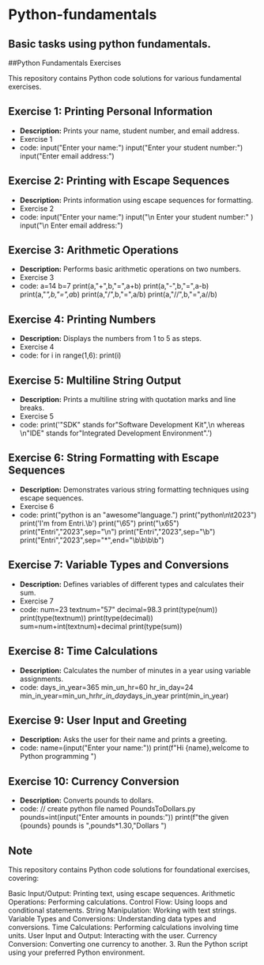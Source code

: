 # Python-fundamentals
## Basic tasks using python fundamentals.

##Python Fundamentals Exercises

This repository contains Python code solutions for various fundamental exercises.

## Exercise 1: Printing Personal Information
* **Description:** Prints your name, student number, and email address.
*  Exercise 1
*  code: input("Enter your name:")
         input("Enter your student number:")
         input("Enter email address:")

  

## Exercise 2: Printing with Escape Sequences
* **Description:** Prints information using escape sequences for formatting.
* Exercise 2
* code:  input("Enter your name:")
         input("\n Enter your student number:" )
         input("\n Enter email address:")

## Exercise 3: Arithmetic Operations
* **Description:** Performs basic arithmetic operations on two numbers.
* Exercise 3
* code:   a=14
          b=7
          print(a,"+",b,"=",a+b)
          print(a,"-",b,"=",a-b)
          print(a,"*",b,"=",a*b)
          print(a,"/",b,"=",a/b)
          print(a,"//",b,"=",a//b)

## Exercise 4: Printing Numbers 
* **Description:** Displays the numbers from 1 to 5 as steps.
* Exercise 4
* code:  for i in range(1,6):
         print(i)

## Exercise 5: Multiline String Output
* **Description:** Prints a multiline string with quotation marks and line breaks.
* Exercise 5
* code:  print('"SDK" stands for"Software Development Kit",\n whereas \n"IDE" stands for"Integrated Development Environment".')


## Exercise 6: String Formatting with Escape Sequences
* **Description:** Demonstrates various string formatting techniques using escape sequences.
* Exercise 6
* code:  print("python is an \"awesome\"language.")
         print("python\n\t2023")
         print('I\'m from Entri.\b')
         print("\65")
         print("\x65")
         print("Entri","2023",sep="\n")
         print("Entri","2023",sep="\b")
         print("Entri","2023",sep="*",end="\b\b\b\b")

## Exercise 7: Variable Types and Conversions
* **Description:** Defines variables of different types and calculates their sum.
* Exercise 7
*  code:  num=23
          textnum="57"
          decimal=98.3
          print(type(num))
          print(type(textnum))
          print(type(decimal))
          sum=num+int(textnum)+decimal
          print(type(sum))

## Exercise 8: Time Calculations
* **Description:** Calculates the number of minutes in a year using variable assignments.
* code:  days_in_year=365
         min_un_hr=60
         hr_in_day=24
         min_in_year=min_un_hr*hr_in_day*days_in_year
         print(min_in_year)

## Exercise 9: User Input and Greeting
* **Description:** Asks the user for their name and prints a greeting.
* code:  name=(input("Enter your name:"))
         print(f"Hi {name},welcome to Python programming ")

## Exercise 10: Currency Conversion
* **Description:** Converts pounds to dollars.
* code:
   // create python file named PoundsToDollars.py
   pounds=int(input("Enter amounts in pounds:"))
   print(f"the given {pounds} pounds is ",pounds*1.30,"Dollars ")


## Note
This repository contains Python code solutions for foundational exercises, covering:

Basic Input/Output: Printing text, using escape sequences.
Arithmetic Operations: Performing calculations.
Control Flow: Using loops and conditional statements.
String Manipulation: Working with text strings.
Variable Types and Conversions: Understanding data types and conversions.
Time Calculations: Performing calculations involving time units.
User Input and Output: Interacting with the user.
Currency Conversion: Converting one currency to another.
3. Run the Python script using your preferred Python environment.


